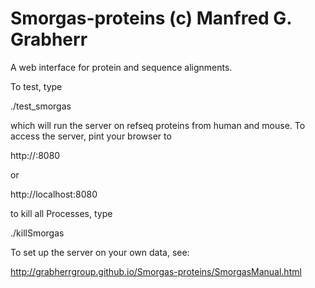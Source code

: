 Smorgas-proteins
(c) Manfred G. Grabherr
============================

A web interface for protein and sequence alignments.

To test, type

./test_smorgas

which will run the server on refseq proteins from human and mouse. To access the server, pint your browser to 

http://<yourservername>:8080

or

http://localhost:8080

to kill all Processes, type

./killSmorgas


To set up the server on your own data, see:

http://grabherrgroup.github.io/Smorgas-proteins/SmorgasManual.html
